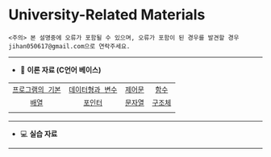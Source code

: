 # University-Related Materials
`<주의> 본 설명중에 오류가 포함될 수 있으며, 오류가 포함이 된 경우를 발견할 경우 jihan050617@gmail.com으로 연락주세요.`

---
- 📄 **이론 자료 (C언어 베이스)**

|             |             |             |             |
|:-----------:|:-----------:|:-----------:|:-----------:|
| [`프로그램의 기본`](/theory/Chapter/01/README.md) | [`데이터형과 변수`](/theory/Chapter/02/README.md) | [`제어문`](/theory/Chapter/03/README.md) | [`함수`](/theory/Chapter/04/README.md) |
| [`배열`](/theory/Chapter/05/README.md)           | [`포인터`](/theory/Chapter/06/README.md)         | [`문자열`](/theory/Chapter/07/README.md) | [`구조체`](/theory/Chapter/08/README.md) |
|             |             |             |             |

---
* 💻 **실습 자료**
---
